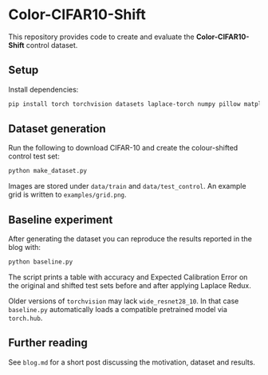 # Color-CIFAR10-Shift

This repository provides code to create and evaluate the **Color-CIFAR10-Shift** control dataset.

## Setup

Install dependencies:

```bash
pip install torch torchvision datasets laplace-torch numpy pillow matplotlib scikit-learn
```

## Dataset generation

Run the following to download CIFAR-10 and create the colour-shifted control test set:

```bash
python make_dataset.py
```

Images are stored under `data/train` and `data/test_control`. An example grid is written to `examples/grid.png`.

## Baseline experiment

After generating the dataset you can reproduce the results reported in the blog with:

```bash
python baseline.py
```

The script prints a table with accuracy and Expected Calibration Error on the original and shifted test sets before and after applying Laplace Redux.

Older versions of ``torchvision`` may lack ``wide_resnet28_10``. In that case
``baseline.py`` automatically loads a compatible pretrained model via
``torch.hub``.

## Further reading

See `blog.md` for a short post discussing the motivation, dataset and results.
